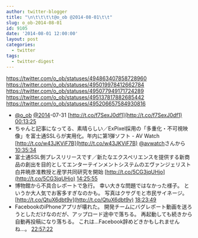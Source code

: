```yaml
---
author: twitter-blogger
title: "\n\t\t\t\t@o_ob @2014-08-01\t\t"
slug: o_ob-2014-08-01
id: 9105
date: '2014-08-01 12:00:00'
layout: post
categories:
  - twitter
tags:
  - twitter-digest
---
```


https://twitter.com/o_ob/statuses/494863407858728960 https://twitter.com/o_ob/statuses/495019978412662784 https://twitter.com/o_ob/statuses/495077949171724289 https://twitter.com/o_ob/statuses/495137817882685442 https://twitter.com/o_ob/statuses/495206657584930816  

*   [@o_ob](https://twitter.com/o_ob) [@2014](https://twitter.com/2014)-07-31 [http://t.co/f7SexJ0df1](http://t.co/f7SexJ0df1) [00:13:25](https://twitter.com/o_ob/statuses/494863407858728960)
*   ちゃんと記事になってる、素晴らしい／ExPixel採用の「多重化・不可視映像」を富士通SSLらが実用化。年内に第1弾ソフト - AV Watch [http://t.co/w43JKViF7B](http://t.co/w43JKViF7B) [@avwatch](https://twitter.com/avwatch)さんから [10:35:34](https://twitter.com/o_ob/statuses/495019978412662784)
*   富士通SSL側プレスリリースです／新たなエクスペリエンスを提供する新商品の創出を目的としてエンターテインメントシステムのエヴァンジェリスト白井暁彦准教授と産学共同研究を開始 [http://t.co/5CG3jqUHjo](http://t.co/5CG3jqUHjo) [14:25:55](https://twitter.com/o_ob/statuses/495077949171724289)
*   博物館から不具合レポートで急行。 幸い大きな問題ではなかった様子。 というか大人気でお客多すぎなのかも。 写真はクサグモと市民サイネージ。 [http://t.co/QtuX6dbt9v](http://t.co/QtuX6dbt9v) [18:23:49](https://twitter.com/o_ob/statuses/495137817882685442)
*   FacebookのiPhoneアプリが壊れた。 開発チームにバグレポート動画を送ろうとしただけなのだが、アップロード途中で落ちる。 再起動しても続きから自動再投稿になり落ちる。 これは...Facebook辞めどきかもしれませんね…。 [22:57:22](https://twitter.com/o_ob/statuses/495206657584930816)